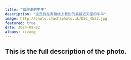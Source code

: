 ```yaml
---
title: "错那湖的牛羊"
description: "这是我在青藏线上看到的最接近天堂的牛羊"
image: http://photo.chachaphoto.uk/DSC_4533.jpg
featured: true
date: 2024-09-02
albums: xizang
---
```


## This is the full description of the photo.
